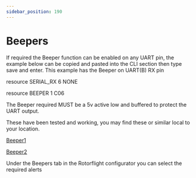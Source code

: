 ```yaml
---
sidebar_position: 190
---
```


# Beepers

If required the Beeper function can be enabled on any UART pin, the example below can be copied and pasted into the CLI section then type save and enter. This example has the Beeper on UART(B) RX pin


resource SERIAL_RX 6 NONE

resource BEEPER 1 C06

The Beeper required MUST be a 5v active low and buffered to protect the UART output.

These have been tested and working, you may find these or similar local to your location.

[Beeper1](https://www.aliexpress.com/item/1005004267414201.html?spm=a2g0o.order_list.order_list_main.64.739a1802Yex7Yd)

[Beeper2](https://www.aliexpress.com/item/1005001963381520.html?spm=a2g0o.order_list.order_list_main.70.739a1802Yex7Yd)

Under the Beepers tab in the Rotorflight configurator you can select the required alerts 
